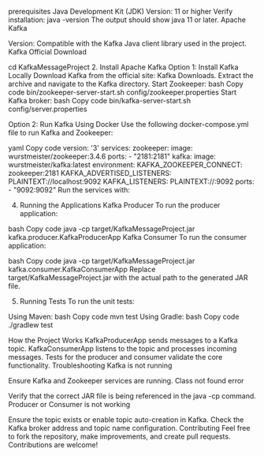 prerequisites 
Java Development Kit (JDK)
Version: 11 or higher
Verify installation:
java -version
The output should show java 11 or later.
Apache Kafka

Version: Compatible with the Kafka Java client library used in the project.
Kafka Official Download


cd KafkaMessageProject
2. Install Apache Kafka
Option 1: Install Kafka Locally
Download Kafka from the official site: Kafka Downloads.
Extract the archive and navigate to the Kafka directory.
Start Zookeeper:
bash
Copy code
bin/zookeeper-server-start.sh config/zookeeper.properties
Start Kafka broker:
bash
Copy code
bin/kafka-server-start.sh config/server.properties


Option 2: Run Kafka Using Docker
Use the following docker-compose.yml file to run Kafka and Zookeeper:

yaml
Copy code
version: '3'
services:
  zookeeper:
    image: wurstmeister/zookeeper:3.4.6
    ports:
      - "2181:2181"
  kafka:
    image: wurstmeister/kafka:latest
    environment:
      KAFKA_ZOOKEEPER_CONNECT: zookeeper:2181
      KAFKA_ADVERTISED_LISTENERS: PLAINTEXT://localhost:9092
      KAFKA_LISTENERS: PLAINTEXT://:9092
    ports:
      - "9092:9092"
Run the services with:


4. Running the Applications
Kafka Producer
To run the producer application:

bash
Copy code
java -cp target/KafkaMessageProject.jar kafka.producer.KafkaProducerApp
Kafka Consumer
To run the consumer application:

bash
Copy code
java -cp target/KafkaMessageProject.jar kafka.consumer.KafkaConsumerApp
Replace target/KafkaMessageProject.jar with the actual path to the generated JAR file.

5. Running Tests
To run the unit tests:

Using Maven:
bash
Copy code
mvn test
Using Gradle:
bash
Copy code
./gradlew test


How the Project Works
KafkaProducerApp sends messages to a Kafka topic.
KafkaConsumerApp listens to the topic and processes incoming messages.
Tests for the producer and consumer validate the core functionality.
Troubleshooting
Kafka is not running

Ensure Kafka and Zookeeper services are running.
Class not found error

Verify that the correct JAR file is being referenced in the java -cp command.
Producer or Consumer is not working

Ensure the topic exists or enable topic auto-creation in Kafka.
Check the Kafka broker address and topic name configuration.
Contributing
Feel free to fork the repository, make improvements, and create pull requests. Contributions are welcome!

